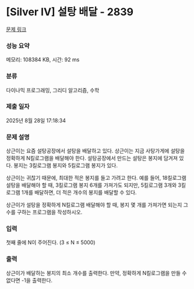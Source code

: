 # [Silver IV] 설탕 배달 - 2839 

[문제 링크](https://www.acmicpc.net/problem/2839) 

### 성능 요약

메모리: 108384 KB, 시간: 92 ms

### 분류

다이나믹 프로그래밍, 그리디 알고리즘, 수학

### 제출 일자

2025년 8월 28일 17:18:34

### 문제 설명

<p>상근이는 요즘 설탕공장에서 설탕을 배달하고 있다. 상근이는 지금 사탕가게에 설탕을 정확하게 N킬로그램을 배달해야 한다. 설탕공장에서 만드는 설탕은 봉지에 담겨져 있다. 봉지는 3킬로그램 봉지와 5킬로그램 봉지가 있다.</p>

<p>상근이는 귀찮기 때문에, 최대한 적은 봉지를 들고 가려고 한다. 예를 들어, 18킬로그램 설탕을 배달해야 할 때, 3킬로그램 봉지 6개를 가져가도 되지만, 5킬로그램 3개와 3킬로그램 1개를 배달하면, 더 적은 개수의 봉지를 배달할 수 있다.</p>

<p>상근이가 설탕을 정확하게 N킬로그램 배달해야 할 때, 봉지 몇 개를 가져가면 되는지 그 수를 구하는 프로그램을 작성하시오.</p>

### 입력 

 <p>첫째 줄에 N이 주어진다. (3 ≤ N ≤ 5000)</p>

### 출력 

 <p>상근이가 배달하는 봉지의 최소 개수를 출력한다. 만약, 정확하게 N킬로그램을 만들 수 없다면 -1을 출력한다.</p>

